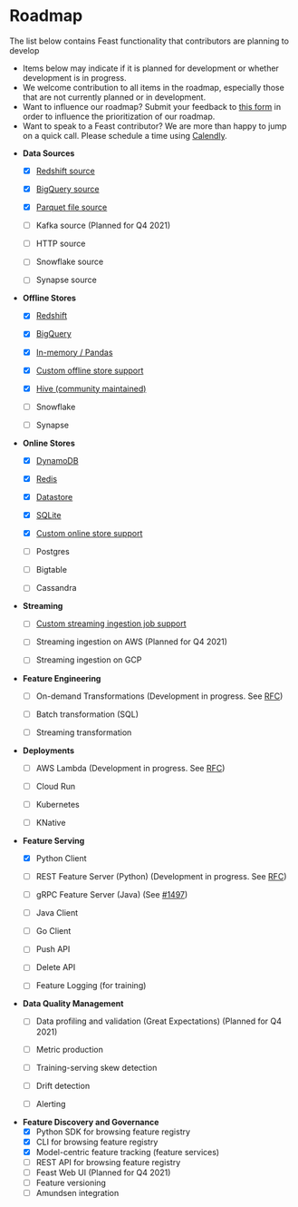 # Roadmap

The list below contains Feast functionality that contributors are planning to develop
* Items below may indicate if it is planned for development or whether development is in progress. 
* We welcome contribution to all items in the roadmap, especially those that are not currently planned or in development.
* Want to influence our roadmap? Submit your feedback to [this form](https://docs.google.com/forms/d/e/1FAIpQLSfa1nRQ0sKz-JEFnMMCi4Jseag_yDssO_3nV9qMfxfrkil-wA/viewform) in order to influence the prioritization of our roadmap.
* Want to speak to a Feast contributor? We are more than happy to jump on a quick call. Please schedule a time using [Calendly](https://calendly.com/d/x2ry-g5bb/meet-with-feast-team).

- **Data Sources**
    - [x]  [Redshift source](https://docs.feast.dev/reference/data-sources/redshift)
    - [x]  [BigQuery source](https://docs.feast.dev/reference/data-sources/bigquery)
    - [x]  [Parquet file source](https://docs.feast.dev/reference/data-sources/file)
    - [ ]  Kafka source (Planned for Q4 2021)
    - [ ]  HTTP source
    - [ ]  Snowflake source
    - [ ]  Synapse source


- **Offline Stores**
    - [x]  [Redshift](https://docs.feast.dev/reference/offline-stores/redshift)
    - [x]  [BigQuery](https://docs.feast.dev/reference/offline-stores/bigquery)
    - [x]  [In-memory / Pandas](https://docs.feast.dev/reference/offline-stores/file)
    - [x]  [Custom offline store support](https://docs.feast.dev/how-to-guides/adding-a-new-offline-store)
    - [x]  [Hive (community maintained)](https://github.com/baineng/feast-hive)
    - [ ]  Snowflake 
    - [ ]  Synapse


- **Online Stores**
    - [x]  [DynamoDB](https://docs.feast.dev/reference/online-stores/dynamodb)
    - [x]  [Redis](https://docs.feast.dev/reference/online-stores/redis)
    - [x]  [Datastore](https://docs.feast.dev/reference/online-stores/datastore)
    - [x]  [SQLite](https://docs.feast.dev/reference/online-stores/sqlite)
    - [x]  [Custom online store support](https://docs.feast.dev/how-to-guides/adding-support-for-a-new-online-store)
    - [ ]  Postgres
    - [ ]  Bigtable
    - [ ]  Cassandra


- **Streaming**
    - [ ]  [Custom streaming ingestion job support](https://docs.feast.dev/how-to-guides/creating-a-custom-provider)
    - [ ]  Streaming ingestion on AWS (Planned for Q4 2021)
    - [ ]  Streaming ingestion on GCP


- **Feature Engineering**
    - [ ]  On-demand Transformations (Development in progress. See [RFC](https://docs.google.com/document/d/1lgfIw0Drc65LpaxbUu49RCeJgMew547meSJttnUqz7c/edit#))
    - [ ]  Batch transformation (SQL)
    - [ ]  Streaming transformation


- **Deployments**
    - [ ]  AWS Lambda (Development in progress. See [RFC](https://docs.google.com/document/d/1eZWKWzfBif66LDN32IajpaG-j82LSHCCOzY6R7Ax7MI/edit))
    - [ ]  Cloud Run
    - [ ]  Kubernetes
    - [ ]  KNative


- **Feature Serving**
    - [x]  Python Client
    - [ ]  REST Feature Server (Python) (Development in progress. See [RFC](https://docs.google.com/document/d/1iXvFhAsJ5jgAhPOpTdB3j-Wj1S9x3Ev_Wr6ZpnLzER4/edit))   
    - [ ]  gRPC Feature Server (Java) (See [#1497](https://github.com/feast-dev/feast/issues/1497))
    - [ ]  Java Client
    - [ ]  Go Client    
    - [ ]  Push API
    - [ ]  Delete API
    - [ ]  Feature Logging (for training)


- **Data Quality Management**
    - [ ]  Data profiling and validation (Great Expectations) (Planned for Q4 2021)
    - [ ]  Metric production
    - [ ]  Training-serving skew detection
    - [ ]  Drift detection
    - [ ]  Alerting


- **Feature Discovery and Governance**
    - [x]  Python SDK for browsing feature registry
    - [x]  CLI for browsing feature registry
    - [x]  Model-centric feature tracking (feature services)
    - [ ]  REST API for browsing feature registry
    - [ ]  Feast Web UI (Planned for Q4 2021)
    - [ ]  Feature versioning
    - [ ]  Amundsen integration